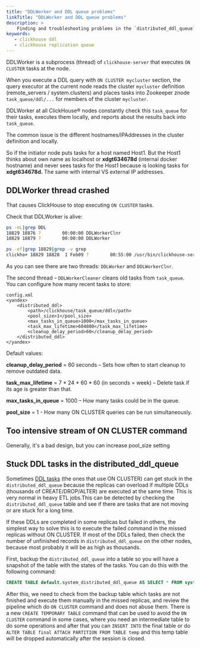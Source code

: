 ```yaml
---
title: "DDLWorker and DDL queue problems"
linkTitle: "DDLWorker and DDL queue problems"
description: > 
    Finding and troubleshooting problems in the `distributed_ddl_queue`
keywords: 
   - clickhouse ddl
   - clickhouse replication queue    
---
```

DDLWorker is a subprocess (thread) of `clickhouse-server` that executes `ON CLUSTER` tasks at the node.

When you execute a DDL query with `ON CLUSTER mycluster` section, the query executor at the current node reads the cluster `mycluster` definition (remote_servers / system.clusters) and places tasks into Zookeeper znode `task_queue/ddl/...` for members of the cluster `mycluster`.

DDLWorker at all ClickHouse® nodes constantly check this `task_queue` for their tasks, executes them locally, and reports about the results back into `task_queue`.

The common issue is the different hostnames/IPAddresses in the cluster definition and locally.

So if the initiator node puts tasks for a host named Host1. But the Host1 thinks about own name as localhost or **xdgt634678d** (internal docker hostname) and never sees tasks for the Host1 because is looking tasks for **xdgt634678d.** The same with internal VS external IP addresses.

## DDLWorker thread crashed

That causes ClickHouse to stop executing `ON CLUSTER` tasks.

Check that DDLWorker is alive:

```bash
ps -eL|grep DDL
18829 18876 ?        00:00:00 DDLWorkerClnr
18829 18879 ?        00:00:00 DDLWorker

ps -ef|grep 18829|grep -v grep
clickho+ 18829 18828  1 Feb09 ?        00:55:00 /usr/bin/clickhouse-server --con...
```

As you can see there are two threads: `DDLWorker` and `DDLWorkerClnr`.

The second thread – `DDLWorkerCleaner` cleans old tasks from `task_queue`. You can configure how many recent tasks to store:

```markup
config.xml
<yandex>
    <distributed_ddl>
        <path>/clickhouse/task_queue/ddl</path>
        <pool_size>1</pool_size>
        <max_tasks_in_queue>1000</max_tasks_in_queue>
        <task_max_lifetime>604800</task_max_lifetime>
        <cleanup_delay_period>60</cleanup_delay_period>
    </distributed_ddl>
</yandex>
```

Default values:

**cleanup_delay_period** = 60 seconds – Sets how often to start cleanup to remove outdated data.

**task_max_lifetime** = 7 \* 24 \* 60 \* 60 (in seconds = week) – Delete task if its age is greater than that.

**max_tasks_in_queue** = 1000 – How many tasks could be in the queue.

**pool_size** = 1 - 	How many ON CLUSTER queries can be run simultaneously.

## Too intensive stream of ON CLUSTER command

Generally, it's a bad design, but you can increase pool_size setting 

## Stuck DDL tasks in the distributed_ddl_queue

Sometimes [DDL tasks](/altinity-kb-setup-and-maintenance/altinity-kb-ddlworker/) (the ones that use ON CLUSTER) can get stuck in the `distributed_ddl_queue` because the replicas can overload if multiple DDLs (thousands of CREATE/DROP/ALTER) are executed at the same time. This is very normal in heavy ETL jobs.This can be detected by checking the `distributed_ddl_queue` table and see if there are tasks that are not moving or are stuck for a long time.

If these DDLs are completed in some replicas but failed in others, the simplest way to solve this is to execute the failed command in the missed replicas without ON CLUSTER. If most of the DDLs failed, then check the number of unfinished records in `distributed_ddl_queue` on the other nodes, because most probably it will be as high as thousands.

First, backup the `distributed_ddl_queue` into a table so you will have a snapshot of the table with the states of the tasks. You can do this with the following command:

```sql
CREATE TABLE default.system_distributed_ddl_queue AS SELECT * FROM system.distributed_ddl_queue;
```

After this, we need to check from the backup table which tasks are not finished and execute them manually in the missed replicas, and review the pipeline which do `ON CLUSTER` command and does not abuse them. There is a new `CREATE TEMPORARY TABLE` command that can be used to avoid the `ON CLUSTER` command in some cases, where you need an intermediate table to do some operations and after that you can `INSERT INTO` the final table or do `ALTER TABLE final ATTACH PARTITION FROM TABLE temp` and this temp table will be dropped automatically after the session is closed.


